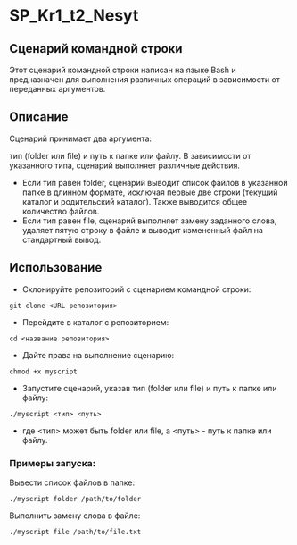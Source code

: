 # SP_Kr1_t2_Nesyt


## Сценарий командной строки

Этот сценарий командной строки написан на языке Bash и предназначен для выполнения различных операций в зависимости от переданных аргументов.

## Описание

Сценарий принимает два аргумента: 

тип (folder или file) и путь к папке или файлу. В зависимости от указанного типа, сценарий выполняет различные действия.

- Если тип равен folder, сценарий выводит список файлов в указанной папке в длинном формате, исключая первые две строки (текущий каталог и родительский каталог). Также выводится общее количество файлов.
- Если тип равен file, сценарий выполняет замену заданного слова, удаляет пятую строку в файле и выводит измененный файл на стандартный вывод.
## Использование

- Склонируйте репозиторий с сценарием командной строки:
```
git clone <URL репозитория>
```
- Перейдите в каталог с репозиторием:
```
cd <название репозитория>
```
- Дайте права на выполнение сценарию:
```
chmod +x myscript
```
- Запустите сценарий, указав тип (folder или file) и путь к папке или файлу:
```
./myscript <тип> <путь>
```
- где <тип> может быть folder или file, а <путь> - путь к папке или файлу.

### Примеры запуска:

Вывести список файлов в папке:
```
./myscript folder /path/to/folder
```
Выполнить замену слова в файле:
```
./myscript file /path/to/file.txt
```
